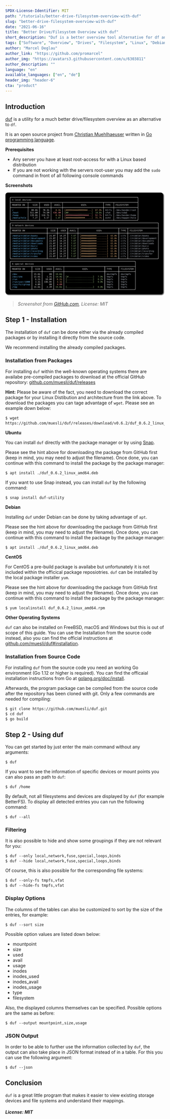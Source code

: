 ```yaml
---
SPDX-License-Identifier: MIT
path: "/tutorials/better-drive-filesystem-overview-with-duf"
slug: "better-drive-filesystem-overview-with-duf"
date: "2021-06-16"
title: "Better Drive/Filesystem Overview with duf"
short_description: "Duf is a better overview tool alternative for df and creates a clean overview about all drives/filesystems."
tags: ["Software", "Overview", "Drives", "Filesystem", "Linux", "Debian", "Ubuntu", "Open Source", "Lang:Go", "Tools"]
author: "Marcel Deglau"
author_link: "https://github.com/promarcel"
author_img: "https://avatars3.githubusercontent.com/u/6303811"
author_description: ""
language: "en"
available_languages: ["en", "de"]
header_img: "header-6"
cta: "product"
---
```


## Introduction

[duf](https://github.com/muesli/duf) is a utility for a much better drive/filesystem overview as an alternative to `df`.

It is an open source project from [Christian Muehlhaeuser](https://github.com/muesli) written in [Go programming language](https://golang.org).

**Prerequisites**

* Any server you have at least root-access for with a Linux based distribution
* If you are not working with the servers root-user you may add the `sudo` command in front of all following console commands

**Screenshots**

![Example overview from duf](https://raw.githubusercontent.com/muesli/duf/master/duf.png)

> _Screenshot from [GitHub.com](images/duf.png), License: MIT_

## Step 1 - Installation

The installation of `duf` can be done either via the already compiled packages or by installing it directly from the source code.

We recommend installing the already compiled packages.

### Installation from Packages

For installing `duf` within the well-known operating systems there are availabe pre-compiled packages to download at the official GitHub repository: [github.com/muesli/duf/releases](https://github.com/muesli/duf/releases)

**Hint:** Please be aware of the fact, you need to download the correct package for your Linux Distibution and architecture from the link above. To download the packages you can tage advantage of `wget`. Please see an example down below:

```console
$ wget https://github.com/muesli/duf/releases/download/v0.6.2/duf_0.6.2_linux_amd64.deb
```

**Ubuntu**

You can install `duf` directly with the package manager or by using [Snap](https://snapcraft.io). 

Please see the hint above for downloading the package from GitHub first (keep in mind, you may need to adjust the filename). Once done, you can continue with this command to install the package by the package manager:

```console
$ apt install ./duf_0.6.2_linux_amd64.deb
```

If you want to use Snap instead, you can install `duf` by the following command:

```console
$ snap install duf-utility
```

**Debian**

Installing `duf` under Debian can be done by taking advantage of `apt`. 

Please see the hint above for downloading the package from GitHub first (keep in mind, you may need to adjust the filename). Once done, you can continue with this command to install the package by the package manager:

```console
$ apt install ./duf_0.6.2_linux_amd64.deb
```

**CentOS**

For CentOS a pre-build package is availabe but unfortunately it is not included within the officical package reposiotries. `duf` can be installed by the local package installer `yum`. 

Please see the hint above for downloading the package from GitHub first (keep in mind, you may need to adjust the filename). Once done, you can continue with this command to install the package by the package manager:

```console
$ yum localinstall duf_0.6.2_linux_amd64.rpm
```

**Other Operating Systems**

`duf` can also be installed on FreeBSD, macOS and Windows but this is out of scope of this guide. You can use the Installation from the source code instead, also you can find the official instructions at [github.com/muesli/duf#installation](https://github.com/muesli/duf#installation). 

### Installation from Source Code

For installing `duf` from the source code you need an working Go environment (Go 1.12 or higher is required). You can find the officaial installation instructions from Go at [golang.org/doc/install](https://golang.org/doc/install). 

Afterwards, the program package can be compiled from the source code after the repository has been cloned with git. Only a few commands are needed for compiling:

```console
$ git clone https://github.com/muesli/duf.git
$ cd duf
$ go build
```

## Step 2 - Using duf 

You can get started by just enter the main command without any arguments:

```console
$ duf
```

If you want to see the information of specific devices or mount points you can also pass an path to `duf`:

```console
$ duf /home
```

By default, not all filesystems and devices are displayed by `duf` (for example BetterFS). To display all detected entries you can run the following command:

```console
$ duf --all
```

### Filtering

It is also possible to hide and show some groupings if they are not relevant for you:

```console
$ duf --only local,network,fuse,special,loops,binds
$ duf --hide local,network,fuse,special,loops,binds
```

Of course, this is also possible for the corresponding file systems:

```console
$ duf --only-fs tmpfs,vfat
$ duf --hide-fs tmpfs,vfat
```

### Display Options

The columns of the tables can also be customized to sort by the size of the entries, for example:

```console
$ duf --sort size
```

Possible option values are listed down below:

- mountpoint
- size
- used
- avail
- usage
- inodes
- inodes_used
- inodes_avail
- inodes_usage
- type
- filesystem

Also, the displayed columns themselves can be specified. Possible options are the same as before:

```console
$ duf --output mountpoint,size,usage
```

### JSON Output

In order to be able to further use the information collected by `duf`, the output can also take place in JSON format instead of in a table. For this you can use the following argument:

```console
$ duf --json
```

## Conclusion

`duf` is a great little program that makes it easier to view existing storage devices and file systems and understand their mappings.

##### License: MIT

<!--

Contributor's Certificate of Origin

By making a contribution to this project, I certify that:

(a) The contribution was created in whole or in part by me and I have
    the right to submit it under the license indicated in the file; or

(b) The contribution is based upon previous work that, to the best of my
    knowledge, is covered under an appropriate license and I have the
    right under that license to submit that work with modifications,
    whether created in whole or in part by me, under the same license
    (unless I am permitted to submit under a different license), as
    indicated in the file; or

(c) The contribution was provided directly to me by some other person
    who certified (a), (b) or (c) and I have not modified it.

(d) I understand and agree that this project and the contribution are
    public and that a record of the contribution (including all personal
    information I submit with it, including my sign-off) is maintained
    indefinitely and may be redistributed consistent with this project
    or the license(s) involved.

Signed-off-by: Marcel Deglau <marcel.deglau@hetzner.com>

-->
